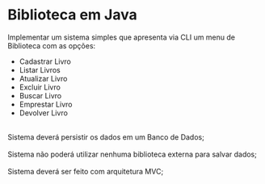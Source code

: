 # Biblioteca em Java

Implementar um sistema simples que apresenta via CLI um menu de Biblioteca com as opções:
- Cadastrar Livro
- Listar Livros
- Atualizar Livro
- Excluir Livro
- Buscar Livro
- Emprestar Livro
- Devolver Livro

<br> Sistema deverá persistir os dados em um Banco de Dados; </br>
<br> Sistema não poderá utilizar nenhuma biblioteca externa para salvar dados; </br>
<br> Sistema deverá ser feito com arquitetura MVC; </br>









